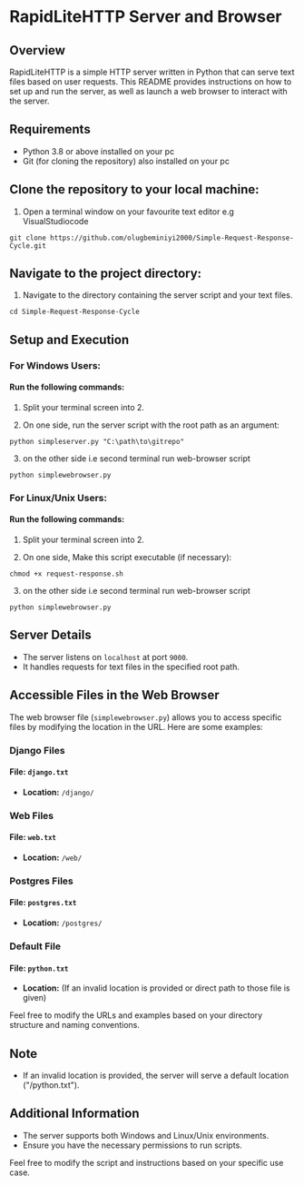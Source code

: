 # RapidLiteHTTP Server and Browser

## Overview

RapidLiteHTTP is a simple HTTP server written in Python that can serve text files based on user requests. This README provides instructions on how to set up and run the server, as well as launch a web browser to interact with the server.

## Requirements

- Python 3.8 or above installed on your pc
- Git (for cloning the repository) also installed on your pc

## Clone the repository to your local machine:
1. Open a terminal window on your favourite text editor e.g VisualStudiocode

```terminal
git clone https://github.com/olugbeminiyi2000/Simple-Request-Response-Cycle.git
```

## Navigate to the project directory:
1. Navigate to the directory containing the server script and your text files.

```terminal
cd Simple-Request-Response-Cycle
```
## Setup and Execution

### For Windows Users:


#### Run the following commands:
   1. Split your terminal screen into 2.
   
   2. On one side, run the server script with the root path as an argument:
   ```terminal
   python simpleserver.py "C:\path\to\gitrepo"
   ```
   3. on the other side i.e second terminal run web-browser script
   ```terminal
   python simplewebrowser.py
   ```
### For Linux/Unix Users:

#### Run the following commands:
   1. Split your terminal screen into 2.
   
   2. On one side, Make this script executable (if necessary):
   ```terminal
   chmod +x request-response.sh
   ```
   3. on the other side i.e second terminal run web-browser script
   ```terminal
   python simplewebrowser.py
   ```
## Server Details

- The server listens on `localhost` at port `9000`.
- It handles requests for text files in the specified root path.

## Accessible Files in the Web Browser

The web browser file (`simplewebrowser.py`) allows you to access specific files by modifying the location in the URL. Here are some examples:

### Django Files

#### File: `django.txt`
- **Location:** `/django/`

### Web Files

#### File: `web.txt`
- **Location:** `/web/`

### Postgres Files

#### File: `postgres.txt`
- **Location:** `/postgres/`

### Default File

#### File: `python.txt`
- **Location:** (If an invalid location is provided or direct path to those file is given)

Feel free to modify the URLs and examples based on your directory structure and naming conventions.


## Note

- If an invalid location is provided, the server will serve a default location ("/python.txt").

## Additional Information

- The server supports both Windows and Linux/Unix environments.
- Ensure you have the necessary permissions to run scripts.

Feel free to modify the script and instructions based on your specific use case.


